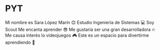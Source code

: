 # PYT
Mi nombre es Sara López Marín 😊
Estudio Ingeniería de Sistemas 💻
Soy Scout 
Me encanta aprender 😎
Me gustaría ser una gran desarrolladora 🔥
Me causa interés lo videojuegos 🎮
Este es un espacio para divertirme aprendiendo 📄
